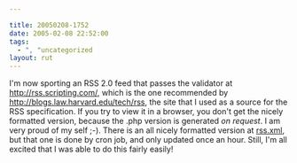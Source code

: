 ```yaml
---

title: 20050208-1752
date: 2005-02-08 22:52:00
tags:
  - ", "uncategorized
layout: rut
---
```


I'm now sporting an RSS 2.0 feed that passes the validator at <a href="http://rss.scripting.com/">http://rss.scripting.com/</a>,
which is the one recommended by <a href="http://blogs.law.harvard.edu/tech/rss">http://blogs.law.harvard.edu/tech/rss</a>,
the site that I used as a source for the RSS specification.  If you
try to view it in a browser, you don't get the nicely formatted
version, because the .php version is generated <em>on request</em>.
I am very proud of my self ;-).  There is an all nicely formatted
version at <a href="./rss.xml">rss.xml</a>, but that one is done
by cron job, and only updated once an hour.  Still, I'm all excited
that I was able to do this fairly easily!


